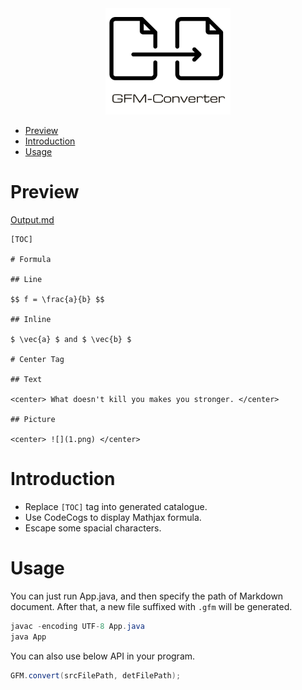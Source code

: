 <div align="center">
    <img src="doc/LogoMakr_0AdsfK.png" width="200px">
</div>

<!-- GFM-TOC -->
* [Preview](#preview)
* [Introduction](#introduction)
* [Usage](#usage)
<!-- GFM-TOC -->

# Preview

[Output.md](doc/Output.md)

```text
[TOC]

# Formula

## Line

$$ f = \frac{a}{b} $$

## Inline

$ \vec{a} $ and $ \vec{b} $

# Center Tag

## Text

<center> What doesn't kill you makes you stronger. </center>

## Picture

<center> ![](1.png) </center>
```


# Introduction

- Replace `[TOC]` tag into generated catalogue.
- Use CodeCogs to display Mathjax formula.
- Escape some spacial characters.

# Usage

You can just run App.java, and then specify the path of Markdown document. After that, a new file suffixed with `.gfm` will be generated.

```java
javac -encoding UTF-8 App.java
java App
```

You can also use below API in your program.

```java
GFM.convert(srcFilePath, detFilePath);
```
